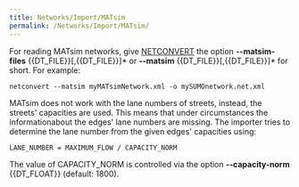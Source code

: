 ```yaml
---
title: Networks/Import/MATsim
permalink: /Networks/Import/MATsim/
---
```


For reading MATsim networks, give [NETCONVERT](../../NETCONVERT.md)
the option **--matsim-files** {{DT_FILE}}\[,{{DT_FILE}}\]\* or **--matsim** {{DT_FILE}}\[,{{DT_FILE}}\]\* for short. For example:

```
netconvert --matsim myMATsimNetwork.xml -o mySUMOnetwork.net.xml
```

MATsim does not work with the lane numbers of streets, instead, the
streets' capacities are used. This means that under circumstances the
informationabout the edges' lane numbers are missing. The importer tries
to determine the lane number from the given edges' capacities using:

```
LANE_NUMBER = MAXIMUM_FLOW / CAPACITY_NORM
```

The value of CAPACITY_NORM is controlled via the option **--capacity-norm** {{DT_FLOAT}} (default:
1800).
